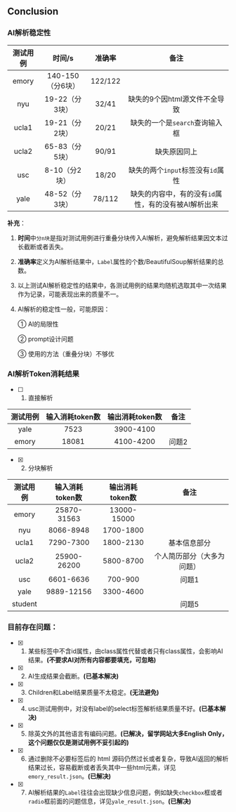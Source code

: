 ## Conclusion



### AI解析稳定性

| 测试用例 |      时间/s      | 准确率  |                         备注                         |
| :------: | :--------------: | :-----: | :--------------------------------------------------: |
|  emory   | 140-150（分6块） | 122/122 |                                                      |
|   nyu    |  19-22（分3块）  |  32/41  |            缺失的9个因html源文件不全导致             |
|  ucla1   |  19-21（分2块）  |  20/21  |            缺失的一个是`search`查询输入框            |
|  ucla2   |  65-83（分5块）  |  90/91  |                     缺失原因同上                     |
|   usc    |  8-10（分2块）   |  18/20  |          缺失的两个`input`标签没有`id`属性           |
|   yale   |  48-52（分3块）  | 78/112  | 缺失的内容中，有的没有`id`属性，有的没有被AI解析出来 |

**补充**：

1. **时间**中`分n块`是指对测试用例进行重叠分块传入AI解析，避免解析结果因文本过长截断或者丢失。
2. **准确率**定义为AI解析结果中，`Label`属性的个数/BeautifulSoup解析结果的总数。
3. 以上测试AI解析稳定性的结果中，各测试用例的结果均随机选取其中一次结果作为记录，可能表现出来的质量不一。
4. AI解析的稳定性一般，可能原因：

   ① AI的局限性

   ② prompt设计问题

   ③ 使用的方法（重叠分块）不够优





### AI解析Token消耗结果

- [ ] 1. 直接解析

| 测试用例 | 输入消耗token数 | 输出消耗token数 | 备注  |
| :------: | :-------------: | :-------------: | :---: |
|   yale   |      7523       |    3900-4100    |       |
|  emory   |      18081      |    4100-4200    | 问题2 |

- [x] 2. 分块解析 

| 测试用例 | 输入消耗token数 | 输出消耗token数 |            备注            |
| :------: | :-------------: | :-------------: | :------------------------: |
|  emory   |   25870-31563   |   13000-15000   |                            |
|   nyu    |    8066-8948    |    1700-1800    |                            |
|  ucla1   |    7290-7300    |    1800-2130    |        基本信息部分        |
|  ucla2   |   25900-26200   |    5800-8700    | 个人简历部分（大多为问题） |
|   usc    |    6601-6636    |     700-900     |           问题1            |
|   yale   |   9889-12156    |    3300-4600    |                            |
| student  |                 |                 |           问题5            |



### 目前存在问题：
- [x] 1. 某些标签中不含id属性，由class属性代替或者只有class属性，会影响AI结果。**(不要求AI对所有内容都要填充，可忽略)**

- [x] 2. AI生成结果会截断。**(已基本解决)**

- [x] 3. Children和Label结果质量不太稳定。**(无法避免)**

- [x] 4. usc测试用例中，对没有label的select标签解析结果质量不好。**(已基本解决)**

- [x] 5. 除英文外的其他语言有编码问题。**(已解决，留学网站大多English Only，这个问题仅仅是测试用例不妥引起的)**
- [x] 6. 通过删除不必要标签后的 html 源码仍然过长或者复杂，导致AI返回的解析结果过长，容易截断或者丢失其中一些html元素，详见`emory_result.json`。**(已解决)**
- [x] 7. AI解析结果的`Label`往往会出现缺少信息问题，例如缺失`checkbox`框或者`radio`框前面的问题信息，详见`yale_result.json`。**(已解决)**

